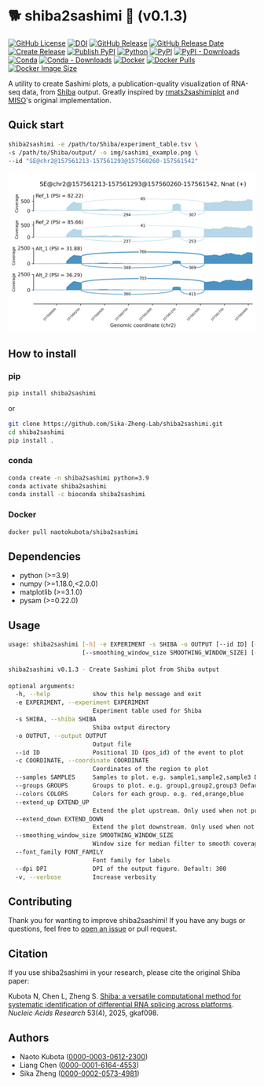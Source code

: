 # 🐕 shiba2sashimi 🍣 (v0.1.3)

[![GitHub License](https://img.shields.io/github/license/Sika-Zheng-Lab/shiba2sashimi)](https://github.com/Sika-Zheng-Lab/shiba2sashimi/blob/main/LICENSE)
[![DOI](https://zenodo.org/badge/947608002.svg)](https://doi.org/10.5281/zenodo.15042265)
[![GitHub Release](https://img.shields.io/github/v/release/Sika-Zheng-Lab/shiba2sashimi?style=flat)](https://github.com/Sika-Zheng-Lab/shiba2sashimi/releases)
[![GitHub Release Date](https://img.shields.io/github/release-date/Sika-Zheng-Lab/shiba2sashimi)](https://github.com/Sika-Zheng-Lab/shiba2sashimi/releases)
[![Create Release](https://github.com/Sika-Zheng-Lab/shiba2sashimi/actions/workflows/release.yaml/badge.svg)](https://github.com/Sika-Zheng-Lab/shiba2sashimi/actions/workflows/release.yaml)
[![Publish PyPI](https://github.com/Sika-Zheng-Lab/shiba2sashimi/actions/workflows/publish.yaml/badge.svg)](https://github.com/Sika-Zheng-Lab/shiba2sashimi/actions/workflows/publish.yaml)
[![Python](https://img.shields.io/pypi/pyversions/shiba2sashimi.svg?label=Python&color=blue)](https://pypi.org/project/shiba2sashimi/)
[![PyPI](https://img.shields.io/pypi/v/shiba2sashimi.svg?label=PyPI&color=orange)](https://pypi.org/project/shiba2sashimi/)
[![PyPI - Downloads](https://img.shields.io/pypi/dm/shiba2sashimi.svg?label=PyPI%20-%20Downloads&color=orange)](https://pypi.org/project/shiba2sashimi/)
[![Conda](https://img.shields.io/conda/v/bioconda/shiba2sashimi?color=3EB049)](https://anaconda.org/bioconda/shiba2sashimi)
[![Conda - Downloads](https://img.shields.io/conda/dn/bioconda/shiba2sashimi?label=Conda%20-%20Downloads&color=3EB049)](https://anaconda.org/bioconda/shiba2sashimi)
[![Docker](https://img.shields.io/docker/v/naotokubota/shiba2sashimi?color=blue&label=Docker)](https://hub.docker.com/r/naotokubota/shiba2sashimi)
[![Docker Pulls](https://img.shields.io/docker/pulls/naotokubota/shiba2sashimi)](https://hub.docker.com/r/naotokubota/shiba2sashimi)
[![Docker Image Size](https://img.shields.io/docker/image-size/naotokubota/shiba2sashimi)](https://hub.docker.com/r/naotokubota/shiba2sashimi)

A utility to create Sashimi plots, a publication-quality visualization of RNA-seq data, from [Shiba](https://github.com/Sika-Zheng-Lab/Shiba) output. Greatly inspired by [rmats2sashimiplot](https://github.com/Xinglab/rmats2sashimiplot) and [MISO](https://miso.readthedocs.io/en/fastmiso/sashimi.html)'s original implementation.

## Quick start

```bash
shiba2sashimi -e /path/to/Shiba/experiment_table.tsv \
-s /path/to/Shiba/output/ -o img/sashimi_example.png \
--id "SE@chr2@157561213-157561293@157560260-157561542"
```

![Sashimi plot example](https://raw.githubusercontent.com/Sika-Zheng-Lab/shiba2sashimi/main/img/sashimi_example.png)

## How to install

### pip

```bash
pip install shiba2sashimi
```

or

```bash
git clone https://github.com/Sika-Zheng-Lab/shiba2sashimi.git
cd shiba2sashimi
pip install .
```

### conda

```bash
conda create -n shiba2sashimi python=3.9
conda activate shiba2sashimi
conda install -c bioconda shiba2sashimi
```

### Docker

```bash
docker pull naotokubota/shiba2sashimi
```

## Dependencies

- python (>=3.9)
- numpy (>=1.18.0,<2.0.0)
- matplotlib (>=3.1.0)
- pysam (>=0.22.0)

## Usage

```bash
usage: shiba2sashimi [-h] -e EXPERIMENT -s SHIBA -o OUTPUT [--id ID] [-c COORDINATE] [--samples SAMPLES] [--groups GROUPS] [--colors COLORS] [--extend_up EXTEND_UP] [--extend_down EXTEND_DOWN]
                     [--smoothing_window_size SMOOTHING_WINDOW_SIZE] [--font_family FONT_FAMILY] [--dpi DPI] [-v]

shiba2sashimi v0.1.3 - Create Sashimi plot from Shiba output

optional arguments:
  -h, --help            show this help message and exit
  -e EXPERIMENT, --experiment EXPERIMENT
                        Experiment table used for Shiba
  -s SHIBA, --shiba SHIBA
                        Shiba output directory
  -o OUTPUT, --output OUTPUT
                        Output file
  --id ID               Positional ID (pos_id) of the event to plot
  -c COORDINATE, --coordinate COORDINATE
                        Coordinates of the region to plot
  --samples SAMPLES     Samples to plot. e.g. sample1,sample2,sample3 Default: all samples in the experiment table
  --groups GROUPS       Groups to plot. e.g. group1,group2,group3 Default: all groups in the experiment table. Overrides --samples
  --colors COLORS       Colors for each group. e.g. red,orange,blue
  --extend_up EXTEND_UP
                        Extend the plot upstream. Only used when not providing coordinates. Default: 500
  --extend_down EXTEND_DOWN
                        Extend the plot downstream. Only used when not providing coordinates. Default: 500
  --smoothing_window_size SMOOTHING_WINDOW_SIZE
                        Window size for median filter to smooth coverage plot. Greater value gives smoother plot. Default: 21
  --font_family FONT_FAMILY
                        Font family for labels
  --dpi DPI             DPI of the output figure. Default: 300
  -v, --verbose         Increase verbosity
```

## Contributing

Thank you for wanting to improve shiba2sashimi! If you have any bugs or questions, feel free to [open an issue](https://github.com/Sika-Zheng-Lab/shiba2sashimi/issues) or pull request.

## Citation

If you use shiba2sashimi in your research, please cite the original Shiba paper:

Kubota N, Chen L, Zheng S. [Shiba: a versatile computational method for systematic identification of differential RNA splicing across platforms](https://academic.oup.com/nar/article/53/4/gkaf098/8042001). *Nucleic Acids Research*  53(4), 2025, gkaf098.

## Authors

- Naoto Kubota ([0000-0003-0612-2300](https://orcid.org/0000-0003-0612-2300))
- Liang Chen ([0000-0001-6164-4553](https://orcid.org/0000-0001-6164-4553))
- Sika Zheng ([0000-0002-0573-4981](https://orcid.org/0000-0002-0573-4981))
